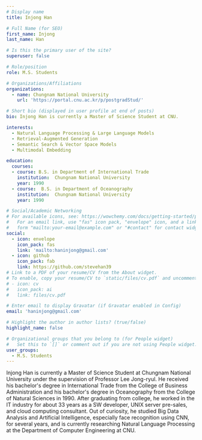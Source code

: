 ```yaml
---
# Display name
title: Injong Han

# Full Name (for SEO)
first_name: Injong
last_name: Han

# Is this the primary user of the site?
superuser: false

# Role/position
role: M.S. Students

# Organizations/Affiliations
organizations:
  - name: Chungnam National University
    url: 'https://portal.cnu.ac.kr/p/postgradStud/'

# Short bio (displayed in user profile at end of posts)
bio: Injong Han is currently a Master of Science Student at CNU.

interests:
  - Natural Language Processing & Large Language Models
  - Retrieval-Augmented Generation
  - Semantic Search & Vector Space Models
  - Multimodal Embedding

education:
  courses:
  - course: B.S. in Department of International Trade
    institution:  Chungnam National University
    year: 1990
  - course:  B.S. in Department of Oceanography
    institution:  Chungnam National University
    year: 1990

# Social/Academic Networking
# For available icons, see: https://wowchemy.com/docs/getting-started/page-builder/#icons
#   For an email link, use "fas" icon pack, "envelope" icon, and a link in the
#   form "mailto:your-email@example.com" or "#contact" for contact widget.
social:
  - icon: envelope
    icon_pack: fas
    link: 'mailto:haninjong@gmail.com'
  - icon: github
    icon_pack: fab
    link: https://github.com/stevehan39
# Link to a PDF of your resume/CV from the About widget.
# To enable, copy your resume/CV to `static/files/cv.pdf` and uncomment the lines below.
# - icon: cv
#   icon_pack: ai
#   link: files/cv.pdf

# Enter email to display Gravatar (if Gravatar enabled in Config)
email: 'haninjong@gmail.com'

# Highlight the author in author lists? (true/false)
highlight_name: false

# Organizational groups that you belong to (for People widget)
#   Set this to `[]` or comment out if you are not using People widget.
user_groups:
  - M.S. Students
---
```

Injong Han is currently a Master of Science Student at Chungnam National University under the supervision of Professor Lee Jong-ryul. He received his bachelor's degree in International Trade from the College of Business Administration and his bachelor's degree in Oceanography from the College of Natural Sciences in 1990. After graduating from college, he worked in the IT industry for about 33 years as a SW developer, UNIX server pre-sales, and cloud computing consultant. Out of curiosity, he studied Big Data Analysis and Artificial Intelligence, especially face recognition using CNN, for several years, and is currently researching Natural Language Processing at the Department of Computer Engineering at CNU.
